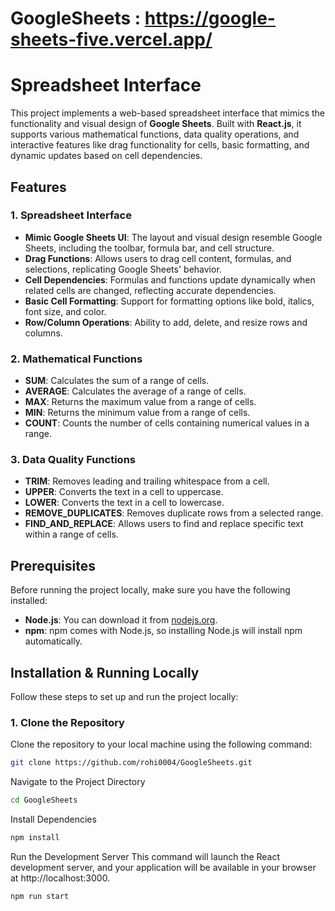 ﻿# GoogleSheets :  https://google-sheets-five.vercel.app/
 
# Spreadsheet Interface

This project implements a web-based spreadsheet interface that mimics the functionality and visual design of **Google Sheets**. Built with **React.js**, it supports various mathematical functions, data quality operations, and interactive features like drag functionality for cells, basic formatting, and dynamic updates based on cell dependencies.

## Features

### 1. **Spreadsheet Interface**
- **Mimic Google Sheets UI**: The layout and visual design resemble Google Sheets, including the toolbar, formula bar, and cell structure.
- **Drag Functions**: Allows users to drag cell content, formulas, and selections, replicating Google Sheets' behavior.
- **Cell Dependencies**: Formulas and functions update dynamically when related cells are changed, reflecting accurate dependencies.
- **Basic Cell Formatting**: Support for formatting options like bold, italics, font size, and color.
- **Row/Column Operations**: Ability to add, delete, and resize rows and columns.

### 2. **Mathematical Functions**
- **SUM**: Calculates the sum of a range of cells.
- **AVERAGE**: Calculates the average of a range of cells.
- **MAX**: Returns the maximum value from a range of cells.
- **MIN**: Returns the minimum value from a range of cells.
- **COUNT**: Counts the number of cells containing numerical values in a range.

### 3. **Data Quality Functions**
- **TRIM**: Removes leading and trailing whitespace from a cell.
- **UPPER**: Converts the text in a cell to uppercase.
- **LOWER**: Converts the text in a cell to lowercase.
- **REMOVE_DUPLICATES**: Removes duplicate rows from a selected range.
- **FIND_AND_REPLACE**: Allows users to find and replace specific text within a range of cells.

## Prerequisites

Before running the project locally, make sure you have the following installed:

- **Node.js**: You can download it from [nodejs.org](https://nodejs.org/).
- **npm**: npm comes with Node.js, so installing Node.js will install npm automatically.

## Installation & Running Locally

Follow these steps to set up and run the project locally:

### 1. **Clone the Repository**

Clone the repository to your local machine using the following command:

```bash
git clone https://github.com/rohi0004/GoogleSheets.git
```
Navigate to the Project Directory
```bash
cd GoogleSheets
```
Install Dependencies
```bash
npm install
```
 Run the Development Server
 This command will launch the React development server, and your application will be available in your browser at http://localhost:3000.
 ```bash
npm run start
```



